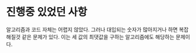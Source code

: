 # 진행중 있었던 사항

알고리즘과 코드 자체는 어렵지 않았다. 그러나 대입되는 숫자가 많아지거나 하면
복잡해질것 같은 문제가 있다. 이는 세 값의 최댓값을 구하는 알고리즘에도 해당하는 문제이다.